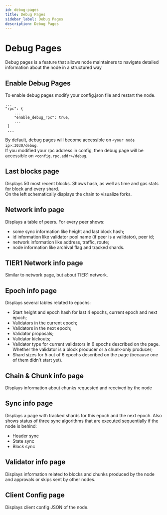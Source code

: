 ```yaml
---
id: debug-pages
title: Debug Pages
sidebar_label: Debug Pages
description: Debug Pages
---
```


# Debug Pages
Debug pages is a feature that allows node maintainers to navigate detailed information about the node in a structured way

## Enable Debug Pages
To enable debug pages modify your config.json file and restart the node.
```
...
"rpc": {
    ...
    "enable_debug_rpc": true,
    ...
 }
 ...
```
By default, debug pages will become accessible on `<your node ip>:3030/debug`.  
If you modified your rpc address in config, then debug page will be accessible on `<config.rpc.addr>/debug`.

## Last blocks page
Displays 50 most recent blocks. Shows hash, as well as time and gas stats for block and every shard.  
On the left schematically displays the chain to visualize forks.

## Network info page
Displays a table of peers.
For every peer shows:
- some sync information like height and last block hash;
- id information like validator pool name (if peer is a validator), peer id;
- network information like address, traffic, route;
- node information like archival flag and tracked shards.

## TIER1 Network info page
Similar to network page, but about TIER1 network.

## Epoch info page
Displays several tables related to epochs:
- Start height and epoch hash for last 4 epochs, current epoch and next epoch;
- Validators in the current epoch;
- Validators in the next epoch;
- Validator proposals;
- Validator kickouts;
- Validator type for current validators in 6 epochs described on the page. Whether the validator is a block producer or a chunk-only producer;
- Shard sizes for 5 out of 6 epochs described on the page (because one of them didn't start yet).

## Chain & Chunk info page
Displays information about chunks requested and received by the node 


## Sync info page
Displays a page with tracked shards for this epoch and the next epoch.
Also shows status of three sync algorithms that are executed sequentially if the node is behind:
- Header sync
- State sync
- Block sync

## Validator info page
Displays information related to blocks and chunks produced by the node and approvals or skips sent by other nodes.

## Client Config page
Displays client config JSON of the node.



<!-- Auto-update: 2025-10-18T11:12:01.415948 -->
